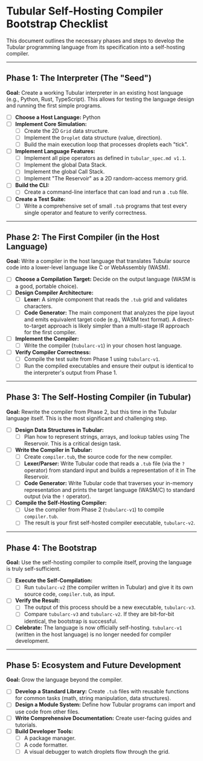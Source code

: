 # Tubular Self-Hosting Compiler Bootstrap Checklist

This document outlines the necessary phases and steps to develop the Tubular programming language from its specification into a self-hosting compiler.

---

## Phase 1: The Interpreter (The "Seed")

**Goal:** Create a working Tubular interpreter in an existing host language (e.g., Python, Rust, TypeScript). This allows for testing the language design and running the first simple programs.

- [ ] **Choose a Host Language:** Python
- [ ] **Implement Core Simulation:**
    - [ ] Create the 2D `Grid` data structure.
    - [ ] Implement the `Droplet` data structure (value, direction).
    - [ ] Build the main execution loop that processes droplets each "tick".
- [ ] **Implement Language Features:**
    - [ ] Implement all pipe operators as defined in `tubular_spec.md v1.1`.
    - [ ] Implement the global Data Stack.
    - [ ] Implement the global Call Stack.
    - [ ] Implement "The Reservoir" as a 2D random-access memory grid.
- [ ] **Build the CLI:**
    - [ ] Create a command-line interface that can load and run a `.tub` file.
- [ ] **Create a Test Suite:**
    - [ ] Write a comprehensive set of small `.tub` programs that test every single operator and feature to verify correctness.

---

## Phase 2: The First Compiler (in the Host Language)

**Goal:** Write a compiler in the host language that translates Tubular source code into a lower-level language like C or WebAssembly (WASM).

- [ ] **Choose a Compilation Target:** Decide on the output language (WASM is a good, portable choice).
- [ ] **Design Compiler Architecture:**
    - [ ] **Lexer:** A simple component that reads the `.tub` grid and validates characters.
    - [ ] **Code Generator:** The main component that analyzes the pipe layout and emits equivalent target code (e.g., WASM text format). A direct-to-target approach is likely simpler than a multi-stage IR approach for the first compiler.
- [ ] **Implement the Compiler:**
    - [ ] Write the compiler (`tubularc-v1`) in your chosen host language.
- [ ] **Verify Compiler Correctness:**
    - [ ] Compile the test suite from Phase 1 using `tubularc-v1`.
    - [ ] Run the compiled executables and ensure their output is identical to the interpreter's output from Phase 1.

---

## Phase 3: The Self-Hosting Compiler (in Tubular)

**Goal:** Rewrite the compiler from Phase 2, but this time in the Tubular language itself. This is the most significant and challenging step.

- [ ] **Design Data Structures in Tubular:**
    - [ ] Plan how to represent strings, arrays, and lookup tables using The Reservoir. This is a critical design task.
- [ ] **Write the Compiler in Tubular:**
    - [ ] Create `compiler.tub`, the source code for the new compiler.
    - [ ] **Lexer/Parser:** Write Tubular code that reads a `.tub` file (via the `?` operator) from standard input and builds a representation of it in The Reservoir.
    - [ ] **Code Generator:** Write Tubular code that traverses your in-memory representation and prints the target language (WASM/C) to standard output (via the `!` operator).
- [ ] **Compile the Self-Hosting Compiler:**
    - [ ] Use the compiler from Phase 2 (`tubularc-v1`) to compile `compiler.tub`.
    - [ ] The result is your first self-hosted compiler executable, `tubularc-v2`.

---

## Phase 4: The Bootstrap

**Goal:** Use the self-hosting compiler to compile itself, proving the language is truly self-sufficient.

- [ ] **Execute the Self-Compilation:**
    - [ ] Run `tubularc-v2` (the compiler written in Tubular) and give it its own source code, `compiler.tub`, as input.
- [ ] **Verify the Result:**
    - [ ] The output of this process should be a new executable, `tubularc-v3`.
    - [ ] Compare `tubularc-v3` and `tubularc-v2`. If they are bit-for-bit identical, the bootstrap is successful.
- [ ] **Celebrate:** The language is now officially self-hosting. `tubularc-v1` (written in the host language) is no longer needed for compiler development.

---

## Phase 5: Ecosystem and Future Development

**Goal:** Grow the language beyond the compiler.

- [ ] **Develop a Standard Library:** Create `.tub` files with reusable functions for common tasks (math, string manipulation, data structures).
- [ ] **Design a Module System:** Define how Tubular programs can import and use code from other files.
- [ ] **Write Comprehensive Documentation:** Create user-facing guides and tutorials.
- [ ] **Build Developer Tools:**
    - [ ] A package manager.
    - [ ] A code formatter.
    - [ ] A visual debugger to watch droplets flow through the grid.
